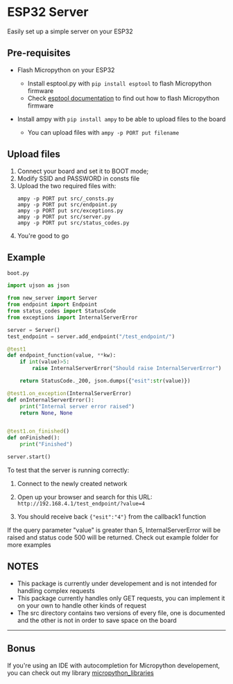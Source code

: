 # ESP32 Server

Easily set up a simple server on your ESP32

## Pre-requisites

* Flash Micropython on your ESP32
    * Install esptool.py with ```pip install esptool``` to flash Micropython firmware
    * Check [esptool documentation](https://docs.espressif.com/projects/esptool/en/latest/esp32/) to find out how to flash Micropython firmware

* Install ampy with ```pip install ampy``` to be able to upload files to the board
    * You can upload files with ```ampy -p PORT put filename```

## Upload files

1. Connect your board and set it to BOOT mode;
2. Modify SSID and PASSWORD in consts file
3. Upload the two required files with:
    ```
    ampy -p PORT put src/_consts.py
    ampy -p PORT put src/endpoint.py
    ampy -p PORT put src/exceptions.py
    ampy -p PORT put src/server.py
    ampy -p PORT put src/status_codes.py
    ```
4. You're good to go

## Example

```boot.py```
```py
import ujson as json

from new_server import Server
from endpoint import Endpoint
from status_codes import StatusCode
from exceptions import InternalServerError

server = Server()
test_endpoint = server.add_endpoint("/test_endpoint/")

@test1
def endpoint_function(value, **kw):
    if int(value)>5:
        raise InternalServerError("Should raise InternalServerError")

    return StatusCode._200, json.dumps({"esit":str(value)})

@test1.on_exception(InternalServerError)
def onInternalServerError():
    print("Internal server error raised")
    return None, None


@test1.on_finished()
def onFinished():
    print("Finished")

server.start()
```

To test that the server is running correctly:

1. Connect to the newly created network

2. Open up your browser and search for this URL: ```http://192.168.4.1/test_endpoint/?value=4```

3. You should receive back ```{"esit":"4"}``` from the callback1 function

If the query parameter "value" is greater than 5, InternalServerError will be raised and status code 500 will be returned.
Check out example folder for more examples

## NOTES

* This package is currently under developement and is not intended for handling complex requests
* This package currently handles only GET requests, you can implement it on your own to handle other kinds of request
* The src directory contains two versions of every file, one is documented and the other is not in order to save space on the board

---

## Bonus
If you're using an IDE with autocompletion for Micropython developement, you can check out my library [micropython_libraries](https://github.com/GBiondo1310/micropython_libraries.git)